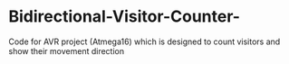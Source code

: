 # Bidirectional-Visitor-Counter-
Code for AVR project (Atmega16) which is designed to count visitors and show their movement direction

